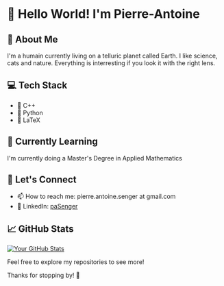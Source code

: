 # 👋 Hello World! I'm Pierre-Antoine

## 🚀 About Me

I'm a humain currently living on a telluric planet called Earth. I like science, cats and nature. Everything is interresting if you look it with the right lens.

## 💻 Tech Stack

- 🔧 C++
- 🔧 Python
- 🔧 LaTeX

## 🌱 Currently Learning

I'm currently doing a Master's Degree in Applied Mathematics

## 🤝 Let's Connect

- 📫 How to reach me: pierre.antoine.senger at gmail.com
- 💼 LinkedIn: [paSenger](https://www.linkedin.com/in/paSenger)

## 📈 GitHub Stats

[![Your GitHub Stats](https://github-readme-stats.vercel.app/api?username=PA-Senger&show_icons=true&theme=radical)](https://github.com/YourGitHubUsername)

<!--
## 🎯 My Projects

Here are some of the projects I'm proud of:

- [Project 1](link-to-project-1)
- [Project 2](link-to-project-2)
- [Project 3](link-to-project-3)

-->

Feel free to explore my repositories to see more!

Thanks for stopping by! 👊
